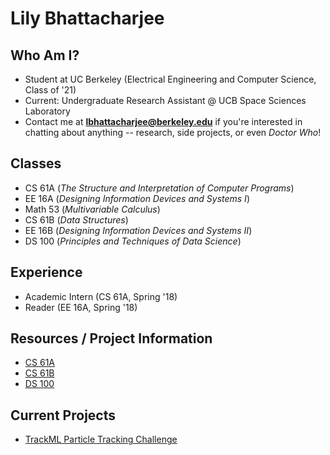 
# Lily Bhattacharjee

## Who Am I?
- Student at UC Berkeley (Electrical Engineering and Computer Science, Class of '21)
- Current: Undergraduate Research Assistant @ UCB Space Sciences Laboratory
- Contact me at <b>lbhattacharjee@berkeley.edu</b> if you're interested in chatting about anything -- research, side projects, or even <i>Doctor Who</i>!

## Classes
- CS 61A (<i>The Structure and Interpretation of Computer Programs</i>)
- EE 16A (<i>Designing Information Devices and Systems I</i>)
- Math 53 (<i>Multivariable Calculus</i>)
- CS 61B (<i>Data Structures</i>)
- EE 16B (<i>Designing Information Devices and Systems II</i>)
- DS 100 (<i>Principles and Techniques of Data Science</i>)

## Experience
- Academic Intern (CS 61A, Spring '18)
- Reader (EE 16A, Spring '18)

## Resources / Project Information
- [CS 61A](Html/CS61A.html)
- [CS 61B](Html/CS61B.html)
- [DS 100](Html/DS100.html)

## Current Projects
- [TrackML Particle Tracking Challenge](Html/ParticleTrackingChallenge.html)
